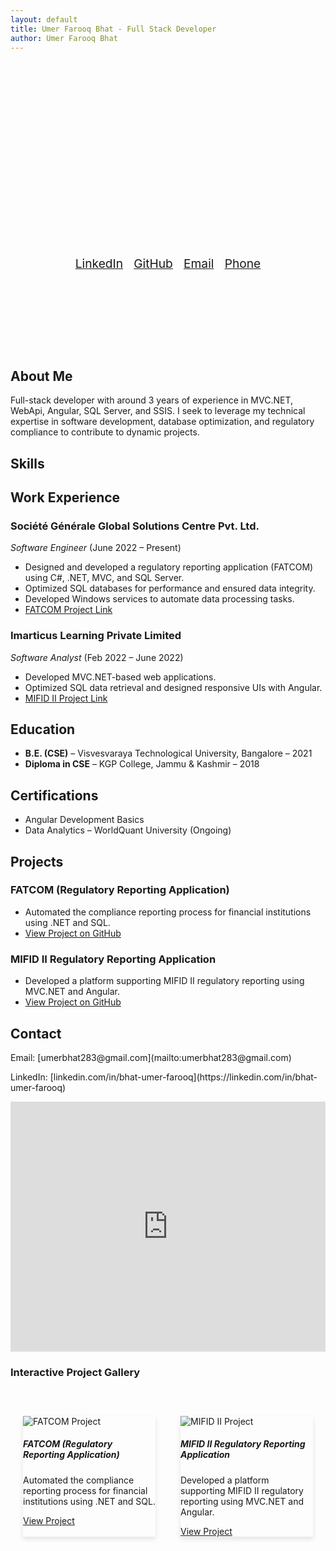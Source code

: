 ```yaml
---
layout: default
title: Umer Farooq Bhat - Full Stack Developer
author: Umer Farooq Bhat
---
```


<header class="hero">
  <div class="hero-content">
    <h1 class="animate__animated animate__fadeIn">Umer Farooq Bhat</h1>
    <p class="animate__animated animate__fadeIn">Full Stack Developer</p>
    <div class="social-links">
      <a href="https://linkedin.com/in/bhat-umer-farooq/" target="_blank">LinkedIn</a> |
      <a href="https://github.com/umer494" target="_blank">GitHub</a> |
      <a href="mailto:umerbhat283@gmail.com">Email</a> |
      <a href="tel:+7889662629">Phone</a>
    </div>
  </div>
</header>

## About Me

<p class="animate__animated animate__fadeIn animate__delay-1s">Full-stack developer with around 3 years of experience in MVC.NET, WebApi, Angular, SQL Server, and SSIS. I seek to leverage my technical expertise in software development, database optimization, and regulatory compliance to contribute to dynamic projects.</p>

## Skills

<div class="skills-container">
  <canvas id="skillsChart" width="400" height="400"></canvas>
  <script src="https://cdn.jsdelivr.net/npm/chart.js"></script>
  <script>
    var ctx = document.getElementById('skillsChart').getContext('2d');
    var skillsChart = new Chart(ctx, {
      type: 'pie',
      data: {
        labels: ['C#', 'Angular', '.NET Framework', 'SQL Server', 'SSIS'],
        datasets: [{
          label: 'Skills Proficiency',
          data: [90, 85, 80, 75, 70],
          backgroundColor: ['#ff5733', '#33c4ff', '#33ff8d', '#ff33c4', '#c4ff33'],
          borderColor: ['#ff5733', '#33c4ff', '#33ff8d', '#ff33c4', '#c4ff33'],
          borderWidth: 1
        }]
      },
      options: {
        responsive: true,
        plugins: {
          legend: {
            position: 'top',
          },
          tooltip: {
            callbacks: {
              label: function(tooltipItem) {
                return tooltipItem.label + ': ' + tooltipItem.raw + '%';
              }
            }
          }
        }
      }
    });
  </script>
</div>

## Work Experience

### Société Générale Global Solutions Centre Pvt. Ltd.

_Software Engineer_ (June 2022 – Present)

- Designed and developed a regulatory reporting application (FATCOM) using C#, .NET, MVC, and SQL Server.
- Optimized SQL databases for performance and ensured data integrity.
- Developed Windows services to automate data processing tasks.
- [FATCOM Project Link](https://github.com/umer494/FATCOM)

### Imarticus Learning Private Limited

_Software Analyst_ (Feb 2022 – June 2022)

- Developed MVC.NET-based web applications.
- Optimized SQL data retrieval and designed responsive UIs with Angular.
- [MIFID II Project Link](https://github.com/umer494/MIFID-II)

## Education

- **B.E. (CSE)** – Visvesvaraya Technological University, Bangalore – 2021
- **Diploma in CSE** – KGP College, Jammu & Kashmir – 2018

## Certifications

- Angular Development Basics
- Data Analytics – WorldQuant University (Ongoing)

## Projects

### FATCOM (Regulatory Reporting Application)

- Automated the compliance reporting process for financial institutions using .NET and SQL.
- [View Project on GitHub](https://github.com/umer494/FATCOM)

### MIFID II Regulatory Reporting Application

- Developed a platform supporting MIFID II regulatory reporting using MVC.NET and Angular.
- [View Project on GitHub](https://github.com/umer494/MIFID-II)

## Contact

<p>Email: [umerbhat283@gmail.com](mailto:umerbhat283@gmail.com)</p>
<p>LinkedIn: [linkedin.com/in/bhat-umer-farooq](https://linkedin.com/in/bhat-umer-farooq)</p>

<iframe src="https://www.google.com/maps/embed?pb=globalsolutioncenter.societegenerale.in/en/" width="100%" height="400" style="border:0;" allowfullscreen="" loading="lazy"></iframe>

### Interactive Project Gallery

<div class="project-gallery">
  <div class="card">
    <img src="https://via.placeholder.com/400x250" class="card-img-top" alt="FATCOM Project">
    <div class="card-body">
      <h5 class="card-title">FATCOM (Regulatory Reporting Application)</h5>
      <p class="card-text">Automated the compliance reporting process for financial institutions using .NET and SQL.</p>
      <a href="https://github.com/umer494/FATCOM" class="btn btn-primary">View Project</a>
    </div>
  </div>

  <div class="card">
    <img src="https://via.placeholder.com/400x250" class="card-img-top" alt="MIFID II Project">
    <div class="card-body">
      <h5 class="card-title">MIFID II Regulatory Reporting Application</h5>
      <p class="card-text">Developed a platform supporting MIFID II regulatory reporting using MVC.NET and Angular.</p>
      <a href="https://github.com/umer494/MIFID-II" class="btn btn-primary">View Project</a>
    </div>
  </div>
</div>

<script>
  document.querySelectorAll('.project-gallery .card').forEach(card => {
    card.addEventListener('mouseenter', function() {
      card.style.transform = "scale(1.05)";
      card.style.transition = "transform 0.3s ease";
    });
    card.addEventListener('mouseleave', function() {
      card.style.transform = "scale(1)";
    });
  });
</script>

<style>
.hero {
  background: url('https://via.placeholder.com/1920x800') no-repeat center center fixed;
  background-size: cover;
  text-align: center;
  color: white;
  padding: 100px 20px;
}

.hero h1 {
  font-size: 3rem;
  animation: fadeIn 2s ease-in-out;
}

.hero p {
  font-size: 1.5rem;
  animation: fadeIn 3s ease-in-out;
}

.hero .social-links {
  margin-top: 20px;
  font-size: 1.2rem;
}

.card {
  border: none;
  box-shadow: 0 4px 8px rgba(0, 0, 0, 0.1);
  transition: transform 0.3s ease;
}

.card:hover {
  transform: scale(1.05);
}

.project-gallery {
  display: flex;
  justify-content: space-around;
  margin-top: 40px;
}

.project-gallery .card {
  width: 45%;
  margin: 20px;
}

@keyframes fadeIn {
  from { opacity: 0; }
  to { opacity: 1; }
}

@media screen and (max-width: 768px) {
  .hero {
    padding: 50px 20px;
  }
  .hero h1 {
    font-size: 2rem;
  }
  .project-gallery {
    flex-direction: column;
    align-items: center;
  }
  .project-gallery .card {
    width: 90%;
    margin: 10px 0;
  }
}
</style>
